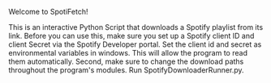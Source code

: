 Welcome to SpotiFetch!

This is an interactive Python Script that downloads a Spotify playlist from its link.
Before you can use this, make sure you set up a Spotify client ID and client Secret via the Spotify Developer portal.
Set the client id and secret as environmental variables in windows. This will allow the program to read them automatically.
Second, make sure to change the download paths throughout the program's modules. 
Run SpotifyDownloaderRunner.py.

